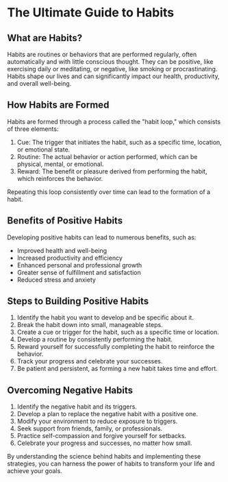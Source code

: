 # The Ultimate Guide to Habits

## What are Habits?
Habits are routines or behaviors that are performed regularly, often automatically and with little conscious thought. They can be positive, like exercising daily or meditating, or negative, like smoking or procrastinating. Habits shape our lives and can significantly impact our health, productivity, and overall well-being.

## How Habits are Formed
Habits are formed through a process called the "habit loop," which consists of three elements:

1. Cue: The trigger that initiates the habit, such as a specific time, location, or emotional state.
2. Routine: The actual behavior or action performed, which can be physical, mental, or emotional.
3. Reward: The benefit or pleasure derived from performing the habit, which reinforces the behavior.

Repeating this loop consistently over time can lead to the formation of a habit.

## Benefits of Positive Habits
Developing positive habits can lead to numerous benefits, such as:

- Improved health and well-being
- Increased productivity and efficiency
- Enhanced personal and professional growth
- Greater sense of fulfillment and satisfaction
- Reduced stress and anxiety

## Steps to Building Positive Habits
1. Identify the habit you want to develop and be specific about it.
2. Break the habit down into small, manageable steps.
3. Create a cue or trigger for the habit, such as a specific time or location.
4. Develop a routine by consistently performing the habit.
5. Reward yourself for successfully completing the habit to reinforce the behavior.
6. Track your progress and celebrate your successes.
7. Be patient and persistent, as forming a new habit takes time and effort.

## Overcoming Negative Habits
1. Identify the negative habit and its triggers.
2. Develop a plan to replace the negative habit with a positive one.
3. Modify your environment to reduce exposure to triggers.
4. Seek support from friends, family, or professionals.
5. Practice self-compassion and forgive yourself for setbacks.
6. Celebrate your progress and successes, no matter how small.

By understanding the science behind habits and implementing these strategies, you can harness the power of habits to transform your life and achieve your goals.
